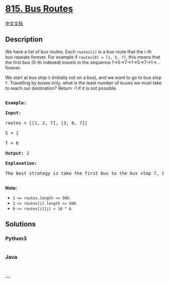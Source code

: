 # [815. Bus Routes](https://leetcode.com/problems/bus-routes)

[中文文档](/solution/0800-0899/0815.Bus%20Routes/README.md)

## Description

<p>We have a list of bus routes. Each <code>routes[i]</code> is a bus route that the i-th bus&nbsp;repeats forever. For example if <code>routes[0] = [1, 5, 7]</code>, this means that the first&nbsp;bus (0-th indexed) travels in the sequence 1-&gt;5-&gt;7-&gt;1-&gt;5-&gt;7-&gt;1-&gt;... forever.</p>

<p>We start at bus stop <code>S</code> (initially not on a bus), and we want to go to bus stop <code>T</code>. Travelling by buses only, what is the least number of buses we must take to reach our destination? Return -1 if it is not possible.</p>

<pre>

<strong>Example:</strong>

<strong>Input:</strong> 

routes = [[1, 2, 7], [3, 6, 7]]

S = 1

T = 6

<strong>Output:</strong> 2

<strong>Explanation:</strong> 

The best strategy is take the first bus to the bus stop 7, then take the second bus to the bus stop 6.

</pre>

<p><strong>Note: </strong></p>

<ul>
    <li><code>1 &lt;= routes.length &lt;= 500</code>.</li>
    <li><code>1 &lt;= routes[i].length &lt;= 500</code>.</li>
    <li><code>0 &lt;= routes[i][j] &lt; 10 ^ 6</code>.</li>
</ul>

## Solutions

<!-- tabs:start -->

### **Python3**

```python

```

### **Java**

```java

```

### **...**

```

```

<!-- tabs:end -->
